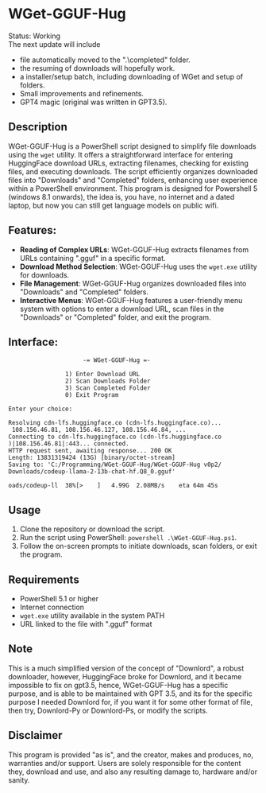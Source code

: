 # WGet-GGUF-Hug
Status: Working
<br>The next update will include
- file automatically moved to the ".\completed" folder.
- the resuming of downloads will hopefully work.
- a installer/setup batch, including downloading of WGet and setup of folders.
- Small improvements and refinements.
- GPT4 magic (original was written in GPT3.5).

## Description
WGet-GGUF-Hug is a PowerShell script designed to simplify file downloads using the `wget` utility. It offers a straightforward interface for entering HuggingFace download URLs, extracting filenames, checking for existing files, and executing downloads. The script efficiently organizes downloaded files into "Downloads" and "Completed" folders, enhancing user experience within a PowerShell environment. This program is designed for Powershell 5 (windows 8.1 onwards), the idea is, you have, no internet and a dated laptop, but now you can still get language models on public wifi.

## Features:
- **Reading of Complex URLs**: WGet-GGUF-Hug extracts filenames from URLs containing ".gguf" in a specific format.
- **Download Method Selection**: WGet-GGUF-Hug uses the `wget.exe` utility for downloads.
- **File Management**: WGet-GGUF-Hug organizes downloaded files into "Downloads" and "Completed" folders.
- **Interactive Menus**: WGet-GGUF-Hug features a user-friendly menu system with options to enter a download URL, scan files in the "Downloads" or "Completed" folder, and exit the program.

## Interface:
```
                     -= WGet-GGUF-Hug =-

                1) Enter Download URL
                2) Scan Downloads Folder
                3) Scan Completed Folder
                0) Exit Program

Enter your choice:

```
```
Resolving cdn-lfs.huggingface.co (cdn-lfs.huggingface.co)...
 108.156.46.81, 108.156.46.127, 108.156.46.84, ...
Connecting to cdn-lfs.huggingface.co (cdn-lfs.huggingface.co
)|108.156.46.81|:443... connected.
HTTP request sent, awaiting response... 200 OK
Length: 13831319424 (13G) [binary/octet-stream]
Saving to: 'C:/Programming/WGet-GGUF-Hug/WGet-GGUF-Hug v0p2/
Downloads/codeup-llama-2-13b-chat-hf.Q8_0.gguf'

oads/codeup-ll  38%[>    ]   4.99G  2.08MB/s    eta 64m 45s

```

## Usage
1. Clone the repository or download the script.
2. Run the script using PowerShell: `powershell .\WGet-GGUF-Hug.ps1`.
3. Follow the on-screen prompts to initiate downloads, scan folders, or exit the program.

## Requirements
- PowerShell 5.1 or higher
- Internet connection
- `wget.exe` utility available in the system PATH
- URL linked to the file with ".gguf" format

## Note
This is a much simplified version of the concept of "Downlord", a robust downloader, however, HuggingFace broke for Downlord, and it became impossible to fix on gpt3.5, hence, WGet-GGUF-Hug has a specific purpose, and is able to be maintained with GPT 3.5, and its for the specific purpose I needed Downlord for, if you want it for some other format of file, then try, Downlord-Py or Downlord-Ps, or modify the scripts.

## Disclaimer
This program is provided "as is", and the creator, makes and produces, no, warranties and/or support. Users are solely responsible for the content they, download and use, and also any resulting damage to, hardware and/or sanity.

